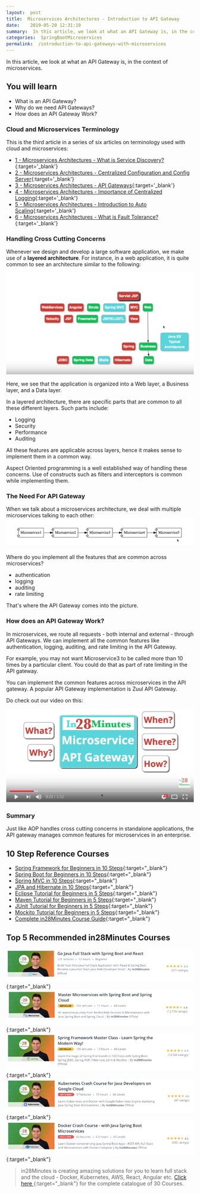 ```yaml
---
layout:  post
title:  Microservices Architectures - Introduction to API Gateway
date:    2019-05-20 12:31:19
summary:  In this article, we look at what an API Gateway is, in the context of microservices.
categories:  SpringBootMicroservices
permalink:  /introduction-to-api-gateways-with-microservices
---
```


In this article, we look at what an API Gateway is, in the context of microservices.

## You will learn
- What is an API Gateway?
- Why do we need API Gateways?
- How does an API Gateway Work?

### Cloud and Microservices Terminology

This is the third article in a series of six articles on terminology used with cloud and microservices:
- [1 - Microservices Architectures - What is Service Discovery?](/service-discovery-in-microservices){:target='_blank'}
- [2 - Microservices Architectures - Centralized Configuration and Config Server](/introduction-to-centralized-configuration-with-spring-cloud-config-server){:target='_blank'}
- [3 - Microservices Architectures - API Gateways](/introduction-to-api-gateways-with-microservices){:target='_blank'}
- [4 - Microservices Architectures - Importance of Centralized Logging](/introduction-to-centralized-logging-with-microservices){:target='_blank'}
- [5 - Microservices Architectures - Introduction to Auto Scaling](/introduction-to-auto-scaling-or-dynamic-scaling-in-cloud){:target='_blank'}
- [6 - Microservices Architectures - What is Fault Tolerance?](/fault-tolerance-in-microservices){:target='_blank'}


### Handling Cross Cutting Concerns

Whenever we design and develop a large software application, we make use of  a **layered architecture**. For instance, in a web application, it is quite common to see an architecture similar to the following:

![image info](/images/Capture-02-01.png)

Here, we see that the application is organized into a Web layer, a Business layer, and a Data layer. 

In a layered architecture, there are specific parts that are common to all these different layers. Such parts include:
* Logging
* Security
* Performance
* Auditing

All these features are applicable across layers, hence it makes sense to implement them in a common way. 

Aspect Oriented programming is a well established way of handling these concerns. Use of constructs such as filters and interceptors is common while implementing them.

### The Need For API Gateway

When we talk about a microservices architecture, we deal with multiple microservices talking to each other:
![image info](/images/Capture-059-02.png)

Where do you implement all the features that are common across microservices?
- authentication
- logging
- auditing
- rate limiting

That's where the API Gateway comes into the picture.

### How does an API Gateway Work?

In microservices, we route all requests - both internal and external - through API Gateways. We can implement all the common features like authentication, logging, auditing, and rate limiting in the API Gateway. 

For example, you may not want Microservice3 to be called more than 10 times by a particular client. You could do that as part of rate limiting in the API gateway.

You can implement the common features across microservices in the API gateway. A popular API Gateway implementation is Zuul API Gateway.

Do check out our video on this:

[![image info](/images/Capture-059-01.png)](https://www.youtube.com/watch?v=rg7Xkdur-vc)

### Summary

Just like AOP handles cross cutting concerns in standalone applications, the API gateway manages common features for microservices in an enterprise. 

## 10 Step Reference Courses

- [Spring Framework for Beginners in 10 Steps](https://courses.in28minutes.com/p/spring-framework-for-beginners){:target="_blank"}
- [Spring Boot for Beginners in 10 Steps](https://courses.in28minutes.com/p/spring-boot-for-beginners-in-10-steps){:target="_blank"}
- [Spring MVC in 10 Steps](https://www.youtube.com/watch?v=BjNhGaZDr0Y){:target="_blank"}
- [JPA and Hibernate in 10 Steps](https://courses.in28minutes.com/p/jpa-and-hibernate-tutorial-for-beginners-with-spring-boot){:target="_blank"}
- [Eclipse Tutorial for Beginners in 5 Steps](https://courses.in28minutes.com/p/eclipse-tutorial-for-beginners){:target="_blank"}
- [Maven Tutorial for Beginners in 5 Steps](https://courses.in28minutes.com/p/maven-tutorial-for-beginners-in-5-steps){:target="_blank"}
- [JUnit Tutorial for Beginners in 5 Steps](https://courses.in28minutes.com/p/junit-tutorial-for-beginners){:target="_blank"}
- [Mockito Tutorial for Beginners in 5 Steps](https://courses.in28minutes.com/p/mockito-for-beginner-in-5-steps){:target="_blank"}
- [Complete in28Minutes Course Guide](https://courses.in28minutes.com/p/in28minutes-course-guide){:target="_blank"}

## Top 5 Recommended in28Minutes Courses
[![Image](/images/Course-Go-Full-Stack-With-Spring-Boot-and-React.png "Go Full Stack with Spring Boot and React")](https://www.udemy.com/course/full-stack-application-with-spring-boot-and-react/?couponCode=OCTOBER-2019){:target="_blank"}
[![Image](/images/Course-Master-Microservices-with-Spring-Boot-and-Spring-Cloud.png "Master Microservices with Spring Boot and Spring Cloud")](https://www.udemy.com/course/microservices-with-spring-boot-and-spring-cloud/?couponCode=OCTOBER-2019){:target="_blank"}
[![Image](/images/Course-Spring-Framework-Master-Class---Beginner-to-Expert.png "Spring Master Class - Beginner to Expert")](https://www.udemy.com/course/spring-tutorial-for-beginners/?couponCode=OCTOBER-2019){:target="_blank"}
[![Image](/images/Course-KubernetesCrashCourse.png "Kubernetes Crash Course for Java Spring Boot Developers")](https://www.udemy.com/course/kubernetes-crash-course-for-java-developers/?couponCode=OCTOBER-2019){:target="_blank"}
[![Image](/images/Course-DockerCrashCourseForJavaSpringBootDevelopers.png "Docker Crash Course for Java Spring Boot Developers")](https://www.udemy.com/course/docker-course-with-java-and-spring-boot-for-beginners/?couponCode=OCTOBER-2019){:target="_blank"}

> in28Minutes is creating amazing solutions for you to learn full stack and the cloud - Docker, Kubernetes, AWS, React, Angular etc. [Click here ](https://github.com/in28minutes/learn#aws-and-cloud-courses){:target="_blank"} for the complete catalogue of 30 Courses.


